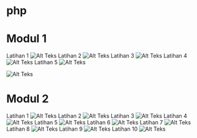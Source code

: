 # php
# Modul 1
Latihan 1
![Alt Teks](https://github.com/SyahrenMaulana/php/blob/main/1.png)
Latihan 2
![Alt Teks](https://github.com/SyahrenMaulana/php/blob/main/2.png)
Latihan 3
![Alt Teks](https://github.com/SyahrenMaulana/php/blob/main/3.png)
Latihan 4
![Alt Teks](https://github.com/SyahrenMaulana/php/blob/main/4.png)
Latihan 5
![Alt Teks](https://github.com/SyahrenMaulana/php/blob/main/5.png)

![Alt Teks](https://github.com/SyahrenMaulana/php/blob/main/5a.png)

# Modul 2
Latihan 1
![Alt Teks](https://github.com/SyahrenMaulana/php/blob/main/php%20modul%202/6.png)
Latihan 2
![Alt Teks](https://github.com/SyahrenMaulana/php/blob/main/php%20modul%202/7.png)
Latihan 3
![Alt Teks](https://github.com/SyahrenMaulana/php/blob/main/php%20modul%202/8.png)
Latihan 4
![Alt Teks](https://github.com/SyahrenMaulana/php/blob/main/php%20modul%202/9.png)
Latihan 5
![Alt Teks](https://github.com/SyahrenMaulana/php/blob/main/php%20modul%202/10.png)
Latihan 6
![Alt Teks](https://github.com/SyahrenMaulana/php/blob/main/php%20modul%202/11.png)
Latihan 7
![Alt Teks](https://github.com/SyahrenMaulana/php/blob/main/php%20modul%202/12.png)
Latihan 8
![Alt Teks](https://github.com/SyahrenMaulana/php/blob/main/php%20modul%202/13.png)
Latihan 9
![Alt Teks](https://github.com/SyahrenMaulana/php/blob/main/php%20modul%202/14.png)
Latihan 10
![Alt Teks](https://github.com/SyahrenMaulana/php/blob/main/php%20modul%202/15.png)

